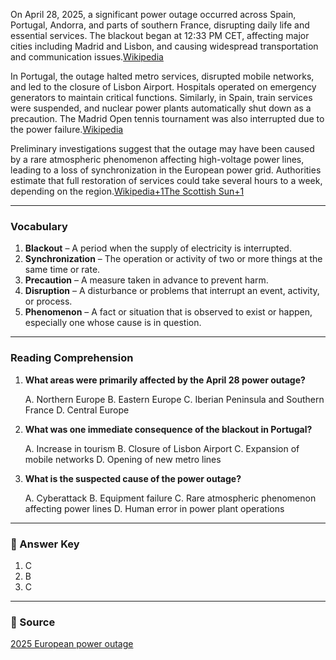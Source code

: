 On April 28, 2025, a significant power outage occurred across Spain, Portugal, Andorra, and parts of southern France, disrupting daily life and essential services. The blackout began at 12:33 PM CET, affecting major cities including Madrid and Lisbon, and causing widespread transportation and communication issues.​[Wikipedia](https://en.wikipedia.org/wiki/2025_European_power_outage?utm_source=chatgpt.com)

In Portugal, the outage halted metro services, disrupted mobile networks, and led to the closure of Lisbon Airport. Hospitals operated on emergency generators to maintain critical functions. Similarly, in Spain, train services were suspended, and nuclear power plants automatically shut down as a precaution. The Madrid Open tennis tournament was also interrupted due to the power failure.​[Wikipedia](https://en.wikipedia.org/wiki/2025_European_power_outage?utm_source=chatgpt.com)

Preliminary investigations suggest that the outage may have been caused by a rare atmospheric phenomenon affecting high-voltage power lines, leading to a loss of synchronization in the European power grid. Authorities estimate that full restoration of services could take several hours to a week, depending on the region.​[Wikipedia+1The Scottish Sun+1](https://en.wikipedia.org/wiki/2025_European_power_outage?utm_source=chatgpt.com)

---

### Vocabulary

1. **Blackout** – A period when the supply of electricity is interrupted.
2. **Synchronization** – The operation or activity of two or more things at the same time or rate.
3. **Precaution** – A measure taken in advance to prevent harm.
4. **Disruption** – A disturbance or problems that interrupt an event, activity, or process.
5. **Phenomenon** – A fact or situation that is observed to exist or happen, especially one whose cause is in question.​
    

---

### Reading Comprehension

1. **What areas were primarily affected by the April 28 power outage?**
    
    A. Northern Europe
    B. Eastern Europe
    C. Iberian Peninsula and Southern France
    D. Central Europe
    
2. **What was one immediate consequence of the blackout in Portugal?**
    
    A. Increase in tourism
    B. Closure of Lisbon Airport
    C. Expansion of mobile networks
    D. Opening of new metro lines
    
3. **What is the suspected cause of the power outage?**
    
    A. Cyberattack
    B. Equipment failure
    C. Rare atmospheric phenomenon affecting power lines
    D. Human error in power plant operations

---

### 📝 Answer Key

1. C
2. B
3. C

---

### 📰 Source

[2025 European power outage](https://en.wikipedia.org/wiki/2025_European_power_outage)